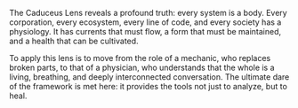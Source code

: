 The Caduceus Lens reveals a profound truth: every system is a body. Every corporation, every ecosystem, every line of code, and every society has a physiology. It has currents that must flow, a form that must be maintained, and a health that can be cultivated.

To apply this lens is to move from the role of a mechanic, who replaces broken parts, to that of a physician, who understands that the whole is a living, breathing, and deeply interconnected conversation. The ultimate dare of the framework is met here: it provides the tools not just to analyze, but to heal.